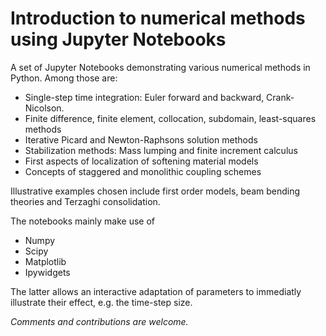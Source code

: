 # Introduction to numerical methods using Jupyter Notebooks

A set of Jupyter Notebooks demonstrating various numerical methods in Python. Among those are:


- Single-step time integration: Euler forward and backward, Crank-Nicolson.
- Finite difference, finite element, collocation, subdomain, least-squares methods
- Iterative Picard and Newton-Raphsons solution methods
- Stabilization methods: Mass lumping and finite increment calculus
- First aspects of localization of softening material models
- Concepts of staggered and monolithic coupling schemes


Illustrative examples chosen include first order models, beam bending theories and Terzaghi consolidation. 

The notebooks mainly make use of

- Numpy
- Scipy
- Matplotlib
- Ipywidgets

The latter allows an interactive adaptation of parameters to immediatly illustrate their effect, e.g. the time-step size.

*Comments and contributions are welcome.*
